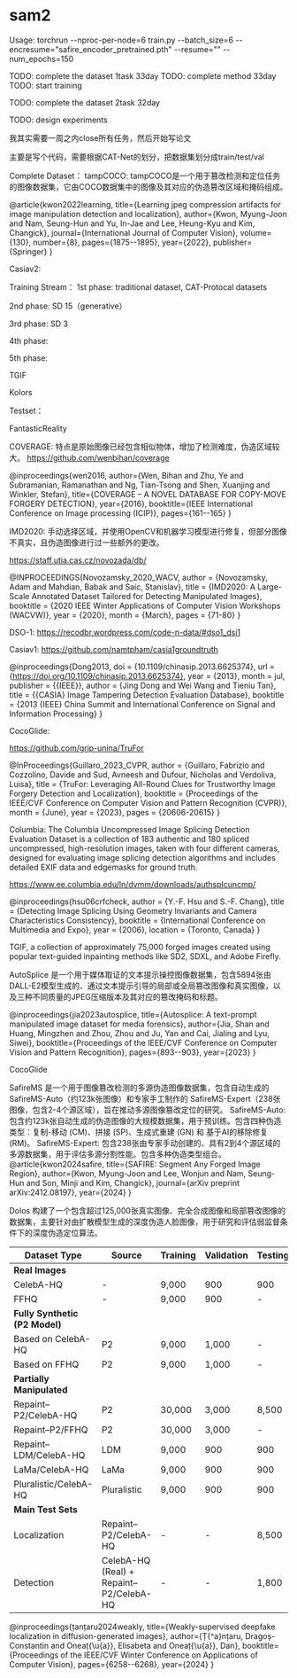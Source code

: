 # sam2



Usage: torchrun --nproc-per-node=6 train.py --batch_size=6 --encresume="safire_encoder_pretrained.pth" --resume="" --num_epochs=150




TODO: complete the dataset 1task 33day
TODO: complete method 33day
TODO: start training

TODO: complete the dataset 2task 32day


TODO: design experiments




我其实需要一周之内close所有任务，然后开始写论文











主要是写个代码，需要根据CAT-Net的划分，把数据集划分成train/test/val

Complete Dataset：
tampCOCO: tampCOCO是一个用于篡改检测和定位任务的图像数据集，它由COCO数据集中的图像及其对应的伪造篡改区域和掩码组成。

@article{kwon2022learning,
  title={Learning jpeg compression artifacts for image manipulation detection and localization},
  author={Kwon, Myung-Joon and Nam, Seung-Hun and Yu, In-Jae and Lee, Heung-Kyu and Kim, Changick},
  journal={International Journal of Computer Vision},
  volume={130},
  number={8},
  pages={1875--1895},
  year={2022},
  publisher={Springer}
}


Casiav2:



Training Stream：
1st phase: 
traditional dataset, CAT-Protocal datasets

2nd phase: 
SD 15（generative）

3rd phase: 
SD 3


4th phase: 



5th phase: 





TGIF

Kolors







Testset：


FantasticReality

COVERAGE: 特点是原始图像已经包含相似物体，增加了检测难度，伪造区域较大。
https://github.com/wenbihan/coverage

@inproceedings{wen2016,
  author={Wen, Bihan and Zhu, Ye and Subramanian, Ramanathan and Ng, Tian-Tsong and Shen, Xuanjing and Winkler, Stefan},
  title={COVERAGE – A NOVEL DATABASE FOR COPY-MOVE FORGERY DETECTION},
  year={2016},
  booktitle={IEEE International Conference on Image processing (ICIP)},
  pages={161--165}
}

IMD2020: 手动选择区域，并使用OpenCV和机器学习模型进行修复，但部分图像不真实，且伪造图像进行过一些额外的更改。

https://staff.utia.cas.cz/novozada/db/

@INPROCEEDINGS{Novozamsky_2020_WACV,
author = {Novozamsky, Adam and Mahdian, Babak and Saic, Stanislav},
title = {IMD2020: A Large-Scale Annotated Dataset Tailored for Detecting Manipulated Images},
booktitle = {2020 IEEE Winter Applications of Computer Vision Workshops (WACVW)},
year = {2020},
month = {March},
pages = {71-80}
}


DSO-1: 
https://recodbr.wordpress.com/code-n-data/#dso1_dsi1


Casiav1:
https://github.com/namtpham/casia1groundtruth

@inproceedings{Dong2013,
doi = {10.1109/chinasip.2013.6625374},
url = {https://doi.org/10.1109/chinasip.2013.6625374},
year = {2013},
month = jul,
publisher = {{IEEE}},
author = {Jing Dong and Wei Wang and Tieniu Tan},
title = {{CASIA} Image Tampering Detection Evaluation Database},
booktitle = {2013 {IEEE} China Summit and International Conference on Signal and Information Processing}
}


CocoGlide:

https://github.com/grip-unina/TruFor

@InProceedings{Guillaro_2023_CVPR,
   author    = {Guillaro, Fabrizio and Cozzolino, Davide and Sud, Avneesh and Dufour, Nicholas and Verdoliva, Luisa},
   title     = {TruFor: Leveraging All-Round Clues for Trustworthy Image Forgery Detection and Localization},
   booktitle = {Proceedings of the IEEE/CVF Conference on Computer Vision and Pattern Recognition (CVPR)},
   month     = {June},
   year      = {2023},
   pages     = {20606-20615}
}


Columbia: The Columbia Uncompressed Image Splicing Detection Evaluation Dataset is a collection of 183 authentic and 180 spliced uncompressed, high-resolution images, taken with four different cameras, designed for evaluating image splicing detection algorithms and includes detailed EXIF data and edgemasks for ground truth.

https://www.ee.columbia.edu/ln/dvmm/downloads/authsplcuncmp/

@inproceedings{hsu06crfcheck,
author = {Y.-F. Hsu and S.-F. Chang},
title = {Detecting Image Splicing Using Geometry Invariants and Camera Characteristics Consistency},
booktitle = {International Conference on Multimedia and Expo},
year = {2006},
location = {Toronto, Canada}
}




TGIF, a collection of approximately 75,000 forged images created using popular text-guided inpainting methods like SD2, SDXL, and Adobe Firefly.


AutoSplice 是一个用于媒体取证的文本提示操控图像数据集，包含5894张由DALL-E2模型生成的、通过文本提示引导的局部或全局篡改图像和真实图像，以及三种不同质量的JPEG压缩版本及其对应的篡改掩码和标题。

@inproceedings{jia2023autosplice,
  title={Autosplice: A text-prompt manipulated image dataset for media forensics},
  author={Jia, Shan and Huang, Mingzhen and Zhou, Zhou and Ju, Yan and Cai, Jialing and Lyu, Siwei},
  booktitle={Proceedings of the IEEE/CVF Conference on Computer Vision and Pattern Recognition},
  pages={893--903},
  year={2023}
}




CocoGlide








SafireMS  是一个用于图像篡改检测的多源伪造图像数据集，包含自动生成的 SafireMS-Auto（约123k张图像）和专家手工制作的 SafireMS-Expert（238张图像，包含2-4个源区域），旨在推动多源图像篡改定位的研究。
SafireMS-Auto: 包含约123k张自动生成的伪造图像的大规模数据集，用于预训练。包含四种伪造类型：复制-移动 (CM)、拼接 (SP)、生成式重建 (GN) 和 基于AI的移除修复 (RM)。
SafireMS-Expert: 包含238张由专家手动创建的、具有2到4个源区域的多源数据集，用于评估多源分割性能。包含多种伪造类型组合。
@article{kwon2024safire,
  title={SAFIRE: Segment Any Forged Image Region},
  author={Kwon, Myung-Joon and Lee, Wonjun and Nam, Seung-Hun and Son, Minji and Kim, Changick},
  journal={arXiv preprint arXiv:2412.08197},
  year={2024}
}

Dolos 构建了一个包含超过125,000张真实图像、完全合成图像和局部篡改图像的数据集，主要针对由扩散模型生成的深度伪造人脸图像，用于研究和评估弱监督条件下的深度伪造定位算法。


| Dataset Type | Source | Training | Validation | Testing | Total |
|--------------|---------|-----------|------------|---------|--------|
| **Real Images** |
| CelebA-HQ | - | 9,000 | 900 | 900 | 10,800 |
| FFHQ | - | 9,000 | 900 | - | 9,900 |
| **Fully Synthetic (P2 Model)** |
| Based on CelebA-HQ | P2 | 9,000 | 1,000 | - | 10,000 |
| Based on FFHQ | P2 | 9,000 | 1,000 | - | 10,000 |
| **Partially Manipulated** |
| Repaint–P2/CelebA-HQ | P2 | 30,000 | 3,000 | 8,500 | 41,500 |
| Repaint–P2/FFHQ | P2 | 30,000 | 3,000 | - | 33,000 |
| Repaint–LDM/CelebA-HQ | LDM | 9,000 | 900 | 900 | 10,800 |
| LaMa/CelebA-HQ | LaMa | 9,000 | 900 | 900 | 10,800 |
| Pluralistic/CelebA-HQ | Pluralistic | 9,000 | 900 | 900 | 10,800 |
| **Main Test Sets** |
| Localization | Repaint–P2/CelebA-HQ | - | - | 8,500 | 8,500 |
| Detection | CelebA-HQ (Real) + Repaint–P2/CelebA-HQ | - | - | 1,800 | 1,800 |



@inproceedings{țanțaru2024weakly,
  title={Weakly-supervised deepfake localization in diffusion-generated images},
  author={Ț{\^a}nțaru, Dragoș-Constantin and Oneaț{\u{a}}, Elisabeta and Oneaț{\u{a}}, Dan},
  booktitle={Proceedings of the IEEE/CVF Winter Conference on Applications of Computer Vision},
  pages={6258--6268},
  year={2024}
}











